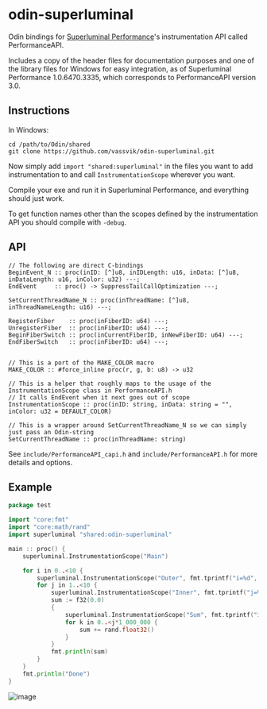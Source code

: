 # odin-superluminal

Odin bindings for [Superluminal Performance](https://www.superluminal.eu/)'s instrumentation API called PerformanceAPI.

Includes a copy of the header files for documentation purposes and one of the library files for Windows for easy integration, as of Superluminal Performance 1.0.6470.3335, which corresponds to PerformanceAPI version 3.0. 

## Instructions

In Windows:

```batch
cd /path/to/Odin/shared
git clone https://github.com/vassvik/odin-superluminal.git
```

Now simply add `import "shared:superluminal"` in the files you want to add instrumentation to and call `InstrumentationScope` wherever you want. 

Compile your exe and run it in Superluminal Performance, and everything should just work. 

To get function names other than the scopes defined by the instrumentation API you should compile with `-debug`. 



## API

```odin
// The following are direct C-bindings
BeginEvent_N :: proc(inID: [^]u8, inIDLength: u16, inData: [^]u8, inDataLength: u16, inColor: u32) ---;
EndEvent     :: proc() -> SuppressTailCallOptimization ---;

SetCurrentThreadName_N :: proc(inThreadName: [^]u8, inThreadNameLength: u16) ---;

RegisterFiber    :: proc(inFiberID: u64) ---;
UnregisterFiber  :: proc(inFiberID: u64) ---;
BeginFiberSwitch :: proc(inCurrentFiberID, inNewFiberID: u64) ---;
EndFiberSwitch   :: proc(inFiberID: u64) ---;


// This is a port of the MAKE_COLOR macro
MAKE_COLOR :: #force_inline proc(r, g, b: u8) -> u32

// This is a helper that roughly maps to the usage of the InstrumentationScope class in PerformanceAPI.h
// It calls EndEvent when it next goes out of scope
InstrumentationScope :: proc(inID: string, inData: string = "", inColor: u32 = DEFAULT_COLOR)

// This is a wrapper around SetCurrentThreadName_N so we can simply just pass an Odin-string
SetCurrentThreadName :: proc(inThreadName: string)
```

See `include/PerformanceAPI_capi.h` and `include/PerformanceAPI.h` for more details and options. 

## Example

```go
package test

import "core:fmt"
import "core:math/rand"
import superluminal "shared:odin-superluminal"

main :: proc() {
	superluminal.InstrumentationScope("Main")

	for i in 0..<10 {
		superluminal.InstrumentationScope("Outer", fmt.tprintf("i=%d", i))
		for j in 1..<10 {
			superluminal.InstrumentationScope("Inner", fmt.tprintf("j=%d", j))
			sum := f32(0.0)
			{
				superluminal.InstrumentationScope("Sum", fmt.tprintf("i=%d j=%d", i, j))
				for k in 0..<j*1_000_000 {
					sum += rand.float32()
				}
			}
			fmt.println(sum)
		}
	}
	fmt.println("Done")
}
```
![image](https://github.com/user-attachments/assets/30e5d59b-d7c6-49b2-8722-1cfddc88c254)
